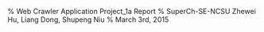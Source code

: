 % Web Crawler Application 
  Project_1a Report
% SuperCh-SE-NCSU
  Zhewei Hu, Liang Dong, Shupeng Niu
% March 3rd, 2015

